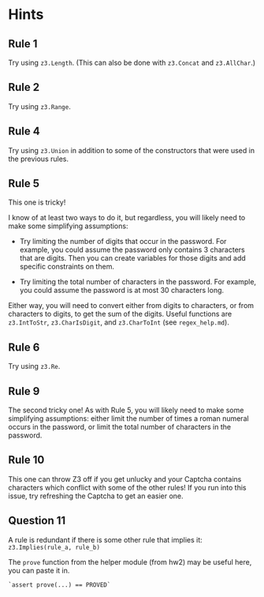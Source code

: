 # Hints

## Rule 1

Try using `z3.Length`.
(This can also be done with `z3.Concat` and `z3.AllChar`.)

## Rule 2

Try using `z3.Range`.

## Rule 4

Try using `z3.Union` in addition to some of the constructors
that were used in the previous rules.

## Rule 5

This one is tricky!

I know of at least two ways to do it, but regardless,
you will likely need to make some simplifying assumptions:

- Try limiting the number of digits that occur in the password.
  For example, you could assume the password only contains 3
  characters that are digits.
  Then you can create variables for those digits and add
  specific constraints on them.

- Try limiting the total number of characters in the password.
  For example, you could assume the password is at most 30 characters long.

Either way, you will need to convert either from digits to characters,
or from characters to digits, to get the sum of the digits. Useful functions are `z3.IntToStr`, `z3.CharIsDigit`, and `z3.CharToInt` (see `regex_help.md`).

## Rule 6

Try using `z3.Re`.

## Rule 9

The second tricky one!
As with Rule 5, you will likely need to make some simplifying assumptions:
either limit the number of times a roman numeral occurs in the password,
or limit the total number of characters in the password.

## Rule 10

This one can throw Z3 off if you get unlucky and your Captcha
contains characters which conflict with some of the other rules!
If you run into this issue, try refreshing the Captcha to get an
easier one.

## Question 11

A rule is redundant if there is some other rule that implies it:
    `z3.Implies(rule_a, rule_b)`

The `prove` function from the helper module (from hw2) may be useful here,
you can paste it in.

    `assert prove(...) == PROVED`
